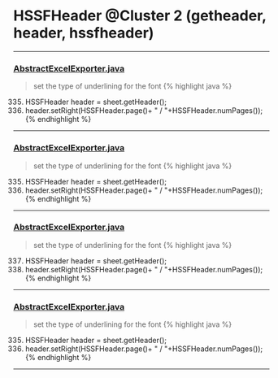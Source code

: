 # HSSFHeader @Cluster 2 (getheader, header, hssfheader)

***

### [AbstractExcelExporter.java](https://searchcode.com/codesearch/view/61401276/)
> set the type of underlining for the font 
{% highlight java %}
335. HSSFHeader header = sheet.getHeader();
336. header.setRight(HSSFHeader.page()+ " / "+HSSFHeader.numPages());
{% endhighlight %}

***

### [AbstractExcelExporter.java](https://searchcode.com/codesearch/view/62628992/)
> set the type of underlining for the font 
{% highlight java %}
335. HSSFHeader header = sheet.getHeader();
336. header.setRight(HSSFHeader.page()+ " / "+HSSFHeader.numPages());
{% endhighlight %}

***

### [AbstractExcelExporter.java](https://searchcode.com/codesearch/view/3305415/)
> set the type of underlining for the font 
{% highlight java %}
337. HSSFHeader header = sheet.getHeader();
338. header.setRight(HSSFHeader.page()+ " / "+HSSFHeader.numPages());
{% endhighlight %}

***

### [AbstractExcelExporter.java](https://searchcode.com/codesearch/view/59777594/)
> set the type of underlining for the font 
{% highlight java %}
335. HSSFHeader header = sheet.getHeader();
336. header.setRight(HSSFHeader.page()+ " / "+HSSFHeader.numPages());
{% endhighlight %}

***

